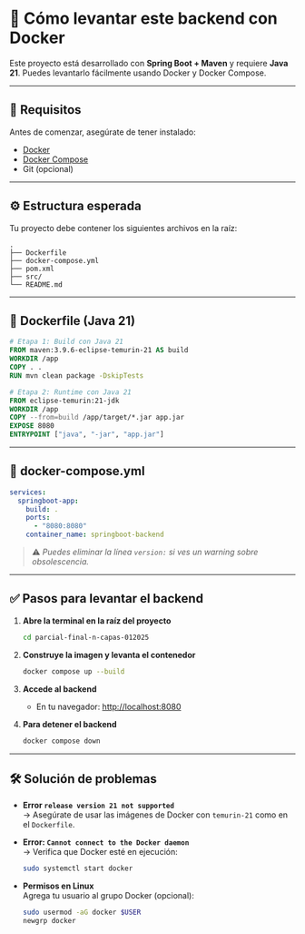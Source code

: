 # 🚀 Cómo levantar este backend con Docker

Este proyecto está desarrollado con **Spring Boot + Maven** y requiere **Java 21**. Puedes levantarlo fácilmente usando Docker y Docker Compose.

---

## 📁 Requisitos

Antes de comenzar, asegúrate de tener instalado:

- [Docker](https://docs.docker.com/get-docker/)
- [Docker Compose](https://docs.docker.com/compose/install/)
- Git (opcional)

---

## ⚙️ Estructura esperada

Tu proyecto debe contener los siguientes archivos en la raíz:

```
.
├── Dockerfile
├── docker-compose.yml
├── pom.xml
├── src/
└── README.md
```

---

## 🐳 Dockerfile (Java 21)

```dockerfile
# Etapa 1: Build con Java 21
FROM maven:3.9.6-eclipse-temurin-21 AS build
WORKDIR /app
COPY . .
RUN mvn clean package -DskipTests

# Etapa 2: Runtime con Java 21
FROM eclipse-temurin:21-jdk
WORKDIR /app
COPY --from=build /app/target/*.jar app.jar
EXPOSE 8080
ENTRYPOINT ["java", "-jar", "app.jar"]
```

---

## 🧬 docker-compose.yml

```yaml
services:
  springboot-app:
    build: .
    ports:
      - "8080:8080"
    container_name: springboot-backend
```

> ⚠️ *Puedes eliminar la línea `version:` si ves un warning sobre obsolescencia.*

---

## ✅ Pasos para levantar el backend

1. **Abre la terminal en la raíz del proyecto**
   ```bash
   cd parcial-final-n-capas-012025
   ```

2. **Construye la imagen y levanta el contenedor**
   ```bash
   docker compose up --build
   ```

3. **Accede al backend**
   - En tu navegador: [http://localhost:8080](http://localhost:8080)

4. **Para detener el backend**
   ```bash
   docker compose down
   ```

---

## 🛠️ Solución de problemas

- **Error `release version 21 not supported`**  
  → Asegúrate de usar las imágenes de Docker con `temurin-21` como en el `Dockerfile`.

- **Error: `Cannot connect to the Docker daemon`**  
  → Verifica que Docker esté en ejecución:
    ```bash
    sudo systemctl start docker
    ```

- **Permisos en Linux**  
  Agrega tu usuario al grupo Docker (opcional):
  ```bash
  sudo usermod -aG docker $USER
  newgrp docker
  ```
